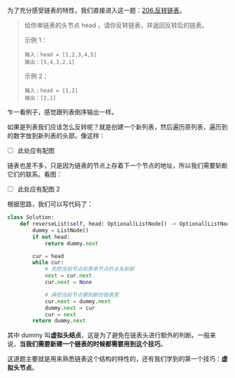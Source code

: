 为了充分感受链表的特性，我们直接进入这一题：[206.反转链表](https://leetcode.cn/problems/reverse-linked-list/)。

> 给你单链表的头节点 head ，请你反转链表，并返回反转后的链表。
>
> 示例 1：
>
> ```
> 输入：head = [1,2,3,4,5]
> 输出：[5,4,3,2,1]
> ```
>
> 示例 2：
>
> ```
> 输入：head = [1,2]
> 输出：[2,1]
> ```

乍一看例子，感觉跟列表倒序输出一样。

如果是列表我们应该怎么反转呢？就是创建一个新列表，然后遍历原列表，遍历到的数字放到新列表的头部，像这样：

- [ ] 此处应有配图

链表也差不多，只是因为链表的节点上存着下一个节点的地址，所以我们需要斩断它们的联系。看图：

- [ ] 此处应有配图 2

根据思路，我们可以写代码了：

```python
class Solution:
    def reverseList(self, head: Optional[ListNode]) -> Optional[ListNode]:
        dummy = ListNode()
        if not head:
            return dummy.next

        cur = head
        while cur:
            # 先把当前节点和原来节点的关系斩断
            next = cur.next
            cur.next = None

            # 再把当前节点挪到新的链表里
            cur.next = dummy.next
            dummy.next = cur
            cur = next
        return dummy.next
```

其中 dummy 叫**虚拟头结点**，这是为了避免在链表头进行额外的判断。一般来说，**当我们需要新建一个链表的时候都需要用到这个技巧**。

这道题主要就是用来熟悉链表这个结构的特性的，还有我们学到的第一个技巧：**虚拟头节点**。
